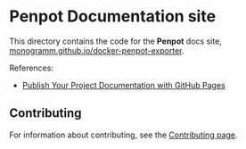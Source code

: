 # **Penpot** Documentation site

This directory contains the code for the **Penpot** docs site, [monogramm.github.io/docker-penpot-exporter](https://monogramm.github.io/docker-penpot-exporter).

References:
* [Publish Your Project Documentation with GitHub Pages](https://github.blog/2016-08-22-publish-your-project-documentation-with-github-pages/)

## Contributing

For information about contributing, see the [Contributing page](https://github.com/Monogramm/docker-penpot-exporter/blob/master/CONTRIBUTING.md).
